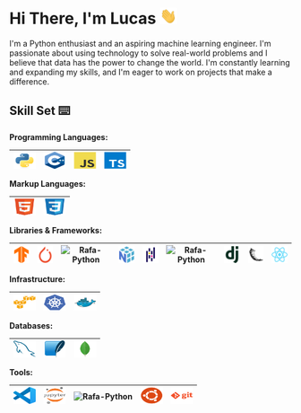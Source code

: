 <h1>Hi There, I'm Lucas <img  src="https://raw.githubusercontent.com/ABSphreak/ABSphreak/master/gifs/Hi.gif" width="30px"></h1>

I'm a Python enthusiast and an aspiring machine learning engineer. I'm passionate about using technology to solve real-world problems and I believe that data has the power to change the world. I'm constantly learning and expanding my skills, and I'm eager to work on projects that make a difference.

## Skill Set ⌨️

**Programming Languages:**

<img align="center" alt="Rafa-Python" height="30" width="40" src="https://raw.githubusercontent.com/devicons/devicon/master/icons/python/python-original.svg">|<img align="center" alt="Rafa-Python" height="30" width="40" src="https://raw.githubusercontent.com/devicons/devicon/master/icons/cplusplus/cplusplus-original.svg">|<img align="center" alt="Rafa-HTML" height="30" width="40" src="https://raw.githubusercontent.com/devicons/devicon/master/icons/javascript/javascript-original.svg">|<img align="center" alt="Rafa-HTML" height="30" width="40" src="https://raw.githubusercontent.com/devicons/devicon/master/icons/typescript/typescript-original.svg">
|--|--|--|--|

**Markup Languages:**
 
<img align="center" alt="Rafa-HTML" height="30" width="40" src="https://raw.githubusercontent.com/devicons/devicon/master/icons/html5/html5-original.svg">|<img align="center" alt="Rafa-CSS" height="30" width="40" src="https://raw.githubusercontent.com/devicons/devicon/master/icons/css3/css3-original.svg">
|--|--|

**Libraries & Frameworks:**

<img align="center" alt="Rafa-Python" height="30" width="40" src="https://raw.githubusercontent.com/devicons/devicon/master/icons/tensorflow/tensorflow-original.svg">|<img align="center" alt="Rafa-Python" height="30" width="40" src="https://raw.githubusercontent.com/devicons/devicon/master/icons/pytorch/pytorch-original.svg">|<img align="center" alt="Rafa-Python" height="30" width="40" src="https://upload.wikimedia.org/wikipedia/commons/a/ae/Keras_logo.svg">|<img align="center" alt="Rafa-Python" height="30" width="40" src="https://raw.githubusercontent.com/devicons/devicon/master/icons/numpy/numpy-original.svg">|<img align="center" alt="Rafa-Python" height="30" width="40" src="https://raw.githubusercontent.com/devicons/devicon/master/icons/pandas/pandas-original.svg">|<img align="center" alt="Rafa-Python" height="30" width="40" src="https://upload.wikimedia.org/wikipedia/commons/0/05/Scikit_learn_logo_small.svg">|<img align="center" alt="Rafa-Python" height="30" width="40" src="https://raw.githubusercontent.com/devicons/devicon/master/icons/django/django-plain.svg">|<img align="center" alt="Rafa-Python" height="30" width="40" src="https://raw.githubusercontent.com/devicons/devicon/master/icons/flask/flask-original.svg">|<img align="center" alt="Rafa-Python" height="30" width="40" src="https://raw.githubusercontent.com/devicons/devicon/master/icons/react/react-original.svg">
|--|--|--|--|--|--|--|--|--|

**Infrastructure:**

<img align="center" alt="Rafa-Python" height="30" width="40" src="https://raw.githubusercontent.com/devicons/devicon/master/icons/amazonwebservices/amazonwebservices-original.svg">|<img align="center" alt="Rafa-Python" height="30" width="40" src="https://raw.githubusercontent.com/devicons/devicon/master/icons/kubernetes/kubernetes-plain.svg">|<img align="center" alt="Rafa-Python" height="30" width="40" src="https://raw.githubusercontent.com/devicons/devicon/master/icons/docker/docker-original.svg">
|--|--|--|

**Databases:**

<img align="center" alt="Rafa-Python" height="30" width="40" src="https://raw.githubusercontent.com/devicons/devicon/master/icons/mysql/mysql-original.svg">|<img align="center" alt="Rafa-Python" height="30" width="40" src="https://raw.githubusercontent.com/devicons/devicon/master/icons/sqlite/sqlite-original.svg">|<img align="center" alt="Rafa-Python" height="30" width="40" src="https://raw.githubusercontent.com/devicons/devicon/master/icons/mongodb/mongodb-original.svg">
|--|--|--|

**Tools:**

<img align="center" alt="Rafa-Python" height="30" width="40" src="https://raw.githubusercontent.com/devicons/devicon/master/icons/vscode/vscode-original.svg">|<img align="center" alt="Rafa-Python" height="30" width="40" src="https://raw.githubusercontent.com/devicons/devicon/master/icons/jupyter/jupyter-original-wordmark.svg">|<img align="center" alt="Rafa-Python" height="30" width="40" src="https://upload.wikimedia.org/wikipedia/commons/c/c9/Power_bi_logo_black.svg">|<img align="center" alt="Rafa-Python" height="30" width="40" src="https://raw.githubusercontent.com/devicons/devicon/master/icons/ubuntu/ubuntu-plain.svg">|<img align="center" alt="Rafa-Python" height="30" width="40" src="https://raw.githubusercontent.com/devicons/devicon/master/icons/git/git-plain-wordmark.svg">
|--|--|--|--|--|
